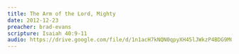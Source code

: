 ```yaml
---
title: The Arm of the Lord, Mighty
date: 2012-12-23
preacher: brad-evans
scripture: Isaiah 40:9-11
audio: https://drive.google.com/file/d/1n1acH7kNQN0qpyXH45lJWkzP4BDG9M0D/view
---
```

